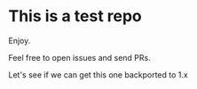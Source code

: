 # This is a test repo

Enjoy.

Feel free to open issues and send PRs.

Let's see if we can get this one backported to 1.x



